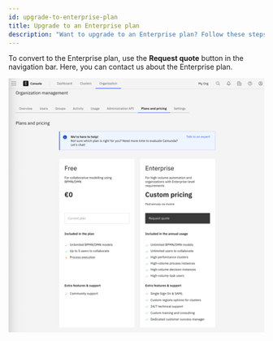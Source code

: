 ```yaml
---
id: upgrade-to-enterprise-plan
title: Upgrade to an Enterprise plan
description: "Want to upgrade to an Enterprise plan? Follow these steps."
---
```


To convert to the Enterprise plan, use the **Request quote** button in the navigation bar. Here, you can contact us about the Enterprise plan.

![paid-request](./img/checkout.png)
